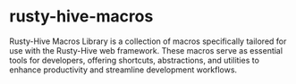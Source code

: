 # rusty-hive-macros
Rusty-Hive Macros Library is a collection of macros specifically tailored for use with the Rusty-Hive web framework. These macros serve as essential tools for developers, offering shortcuts, abstractions, and utilities to enhance productivity and streamline development workflows.
